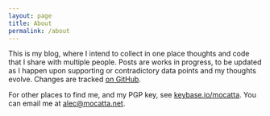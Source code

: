 ```yaml
---
layout: page
title: About
permalink: /about
---
```


This is my blog, where I intend to collect in one place thoughts and code that I share with multiple people. Posts are works in progress, to be updated as I happen upon supporting or contradictory data points and my thoughts evolve. Changes are tracked [on GitHub](https://github.com/alecmocatta/alecmocatta.github.io).

For other places to find me, and my PGP key, see [keybase.io/mocatta](https://keybase.io/mocatta). You can email me at [alec@mocatta.net](mailto:alec@mocatta.net).
